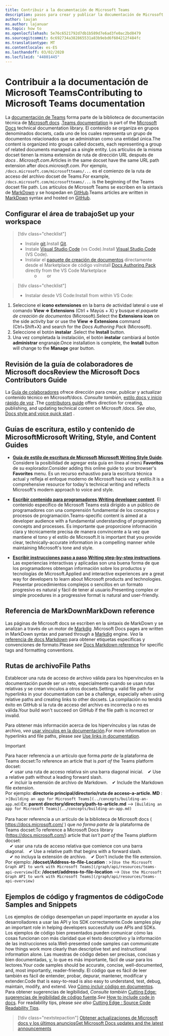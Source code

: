 ```yaml
---
title: Contribuir a la documentación de Microsoft Teams
description: pasos para crear y publicar la documentación de Microsoft Teams
author: laujan
ms.author: lajanuar
ms.topic: how to
ms.openlocfilehash: 5e76c6521792d7db1b589d7e6ad3fe0ac2bd8479
ms.sourcegitcommit: 6c692734a382865531a83b9ebd6f604212f484fc
ms.translationtype: MT
ms.contentlocale: es-ES
ms.lasthandoff: 03/02/2020
ms.locfileid: "44801445"
---
```

# <a name="contributing-to-microsoft-teams-documentation"></a><span data-ttu-id="d6574-103">Contribuir a la documentación de Microsoft Teams</span><span class="sxs-lookup"><span data-stu-id="d6574-103">Contributing to Microsoft Teams documentation</span></span>

<span data-ttu-id="d6574-104">La [documentación de Teams](/microsoftteams/platform/overview) forma parte de la biblioteca de documentación técnica de [Microsoft docs](https://docs.microsoft.com/) .</span><span class="sxs-lookup"><span data-stu-id="d6574-104">[Teams documentation](/microsoftteams/platform/overview) is part of the [Microsoft Docs](https://docs.microsoft.com/) technical documentation library.</span></span> <span data-ttu-id="d6574-105">El contenido se organiza en grupos denominados docsets, cada uno de los cuales representa un grupo de documentos relacionados que se administran como una entidad única.</span><span class="sxs-lookup"><span data-stu-id="d6574-105">The content is organized into groups called docsets, each representing a group of related documents managed as a single entity.</span></span> <span data-ttu-id="d6574-106">Los artículos de la misma docset tienen la misma extensión de ruta de dirección URL después de *docs <span></span> . Microsoft.com*.</span><span class="sxs-lookup"><span data-stu-id="d6574-106">Articles in the same docset have the same URL path extension after *docs<span></span>.microsoft.com*.</span></span>  <span data-ttu-id="d6574-107">Por ejemplo, `/docs.microsoft.com/microsoftteams/...` es el comienzo de la ruta de acceso del archivo docset de Teams.</span><span class="sxs-lookup"><span data-stu-id="d6574-107">For example,  `/docs.microsoft.com/microsoftteams/...`   is the beginning of the Teams docset file path.</span></span> <span data-ttu-id="d6574-108">Los artículos de Microsoft Teams se escriben en la sintaxis de [MarkDown](#markdown-reference) y se hospedan en [GitHub](https://github.com/MicrosoftDocs/msteams-docs/tree/master/msteams-platform).</span><span class="sxs-lookup"><span data-stu-id="d6574-108">Teams articles are written in  [MarkDown](#markdown-reference) syntax and hosted on [GitHub](https://github.com/MicrosoftDocs/msteams-docs/tree/master/msteams-platform).</span></span>

## <a name="set-up-your-workspace"></a><span data-ttu-id="d6574-109">Configurar el área de trabajo</span><span class="sxs-lookup"><span data-stu-id="d6574-109">Set up your workspace</span></span>

> [!div class="checklist"]
>
> * <span data-ttu-id="d6574-110">Instale [git](https://git-scm.com/book/en/v2/Getting-Started-Installing-Git).</span><span class="sxs-lookup"><span data-stu-id="d6574-110">Install [Git](https://git-scm.com/book/en/v2/Getting-Started-Installing-Git).</span></span>
> * <span data-ttu-id="d6574-111">Instale [Visual Studio Code](https://code.visualstudio.com/) (vs Code).</span><span class="sxs-lookup"><span data-stu-id="d6574-111">Install [Visual Studio Code](https://code.visualstudio.com/) (VS Code).</span></span>
> * <span data-ttu-id="d6574-112">Instalar el [paquete de creación de documentos](https://marketplace.visualstudio.com/items?itemName=docsmsft.docs-authoring-pack) directamente desde el Marketplace de código vs</span><span class="sxs-lookup"><span data-stu-id="d6574-112">Install [Docs Authoring Pack](https://marketplace.visualstudio.com/items?itemName=docsmsft.docs-authoring-pack) directly from the VS Code Marketplace</span></span>
<br><span data-ttu-id="d6574-113">&emsp;&emsp;o</span><span class="sxs-lookup"><span data-stu-id="d6574-113">&emsp;&emsp; or</span></span>

> [!div class="checklist"]
>
> * <span data-ttu-id="d6574-114">Instalar desde VS Code:</span><span class="sxs-lookup"><span data-stu-id="d6574-114">Install from within VS Code:</span></span>

   1. <span data-ttu-id="d6574-115">Seleccione el **icono extensiones** en la barra de actividad lateral o use el comando **View => Extensions** (Ctrl + Mayús + X) y busque el *paquete de creación de documentos* (Microsoft).</span><span class="sxs-lookup"><span data-stu-id="d6574-115">Select the **Extensions icon** on the side activity bar or use the **View => Extensions** command (Ctrl+Shift+X) and search for the *Docs Authoring Pack* (Microsoft).</span></span>
   1. <span data-ttu-id="d6574-116">Seleccione el botón **instalar** .</span><span class="sxs-lookup"><span data-stu-id="d6574-116">Select the **Install** button.</span></span>
   1. <span data-ttu-id="d6574-117">Una vez completada la instalación, el botón **instalar** cambiará al botón **administrar** engranaje.</span><span class="sxs-lookup"><span data-stu-id="d6574-117">Once installation is complete, the **Install** button will change to the **Manage** gear button.</span></span>

## <a name="review-the-microsoft-docs-contributors-guide"></a><span data-ttu-id="d6574-118">Revisión de la guía de colaboradores de Microsoft docs</span><span class="sxs-lookup"><span data-stu-id="d6574-118">Review the Microsoft Docs Contributors Guide</span></span>

<span data-ttu-id="d6574-119">La [Guía de colaboradores](/contribute) ofrece dirección para crear, publicar y actualizar contenido técnico en Microsoft/docs. *Consulte también*, [estilo docs y inicio rápido de voz](/contribute/style-quick-start) .</span><span class="sxs-lookup"><span data-stu-id="d6574-119">The [contributors guide](/contribute) offers direction for creating, publishing, and updating technical content on Microsoft /docs. *See also*, [Docs style and voice quick start](/contribute/style-quick-start) .</span></span>

## <a name="microsoft-writing-style-and-content-guides"></a><span data-ttu-id="d6574-120">Guías de escritura, estilo y contenido de Microsoft</span><span class="sxs-lookup"><span data-stu-id="d6574-120">Microsoft Writing, Style, and Content Guides</span></span>

* <span data-ttu-id="d6574-121">**[Guía de estilo de escritura de Microsoft](/style-guide/welcome)**.</span><span class="sxs-lookup"><span data-stu-id="d6574-121">**[Microsoft Writing Style Guide](/style-guide/welcome)**.</span></span> <span data-ttu-id="d6574-122">Considere la posibilidad de agregar esta guía en línea al menú **Favoritos** de su explorador.</span><span class="sxs-lookup"><span data-stu-id="d6574-122">Consider adding this online guide  to your browser's **Favorites** menu.</span></span> <span data-ttu-id="d6574-123">Es un recurso exhaustivo para la escritura técnica actual y refleja el enfoque moderno de Microsoft hacia voz y estilo.</span><span class="sxs-lookup"><span data-stu-id="d6574-123">It is a comprehensive resource for today's technical writing and reflects Microsoft's modern approach to voice and style.</span></span>

* <span data-ttu-id="d6574-124">**[Escribir contenido para programadores](/style-guide/developer-content/)**.</span><span class="sxs-lookup"><span data-stu-id="d6574-124">**[Writing developer content](/style-guide/developer-content/)**.</span></span> <span data-ttu-id="d6574-125">El contenido específico de Microsoft Teams está dirigido a un público de programadores con una comprensión fundamental de los conceptos y procesos de programación.</span><span class="sxs-lookup"><span data-stu-id="d6574-125">Teams-specific content is aimed at a developer audience with a fundamental understanding of programming concepts and processes.</span></span> <span data-ttu-id="d6574-126">Es importante que proporcione información clara y técnicamente precisa de manera convincente a la vez que mantiene el tono y el estilo de Microsoft.</span><span class="sxs-lookup"><span data-stu-id="d6574-126">It is important that you provide clear, technically-accurate information in a compelling manner while maintaining Microsoft's tone and style.</span></span>

* <span data-ttu-id="d6574-127">**[Escribir instrucciones paso a paso](/style-guide/procedures-instructions/writing-step-by-step-instructions)**.</span><span class="sxs-lookup"><span data-stu-id="d6574-127">**[Writing step-by-step instructions](/style-guide/procedures-instructions/writing-step-by-step-instructions)**.</span></span> <span data-ttu-id="d6574-128">Las experiencias interactivas y aplicadas son una buena forma de que los programadores obtengan información sobre los productos y tecnologías de Microsoft.</span><span class="sxs-lookup"><span data-stu-id="d6574-128">Applied and interactive experiences are a great way for developers to learn about Microsoft products and technologies.</span></span> <span data-ttu-id="d6574-129">Presentar procedimientos complejos o sencillos en un formato progresivo es natural y fácil de tener al usuario.</span><span class="sxs-lookup"><span data-stu-id="d6574-129">Presenting complex or simple procedures in a progressive format is natural and user-friendly.</span></span>

## <a name="markdown-reference"></a><span data-ttu-id="d6574-130">Referencia de MarkDown</span><span class="sxs-lookup"><span data-stu-id="d6574-130">MarkDown reference</span></span>

 <span data-ttu-id="d6574-131">Las páginas de Microsoft docs se escriben en la sintaxis de MarkDown y se analizan a través de un motor de [Markdig](https://github.com/lunet-io/markdig) .</span><span class="sxs-lookup"><span data-stu-id="d6574-131">Microsoft Docs pages are written in MarkDown syntax and parsed through a [Markdig](https://github.com/lunet-io/markdig) engine.</span></span> <span data-ttu-id="d6574-132">*Vea* la [referencia de docs Markdown](/contribute/markdown-reference) para obtener etiquetas específicas y convenciones de formato.</span><span class="sxs-lookup"><span data-stu-id="d6574-132">Please *see* [Docs Markdown reference](/contribute/markdown-reference) for specific tags and formatting conventions.</span></span>

## <a name="file-paths"></a><span data-ttu-id="d6574-133">Rutas de archivo</span><span class="sxs-lookup"><span data-stu-id="d6574-133">File Paths</span></span>

<span data-ttu-id="d6574-134">Establecer una ruta de acceso de archivo válida para los hipervínculos en la documentación puede ser un reto, especialmente cuando se usan rutas relativas y se crean vínculos a otros docsets.</span><span class="sxs-lookup"><span data-stu-id="d6574-134">Setting a valid file path for hyperlinks in your documentation can be a challenge, especially when using relative paths and creating links to other docsets.</span></span>  <span data-ttu-id="d6574-135">La compilación no tendrá éxito en GitHub si la ruta de acceso del archivo es incorrecta o no es válida.</span><span class="sxs-lookup"><span data-stu-id="d6574-135">Your build won't succeed on GitHub if the file path is incorrect or invalid.</span></span>

<span data-ttu-id="d6574-136">Para obtener más información acerca de los hipervínculos y las rutas de archivo, *vea* [usar vínculos en la documentación](/contribute/how-to-write-links).</span><span class="sxs-lookup"><span data-stu-id="d6574-136">For more information on  hyperlinks and file paths, please *see* [Use links in documentation](/contribute/how-to-write-links).</span></span>

>[!IMPORTANT]
> <span data-ttu-id="d6574-137">Para hacer referencia a un artículo que forma *parte de* la plataforma de Teams docset:</span><span class="sxs-lookup"><span data-stu-id="d6574-137">To reference an article that is *part of* the Teams platform docset:</span></span><br>
> <span data-ttu-id="d6574-138">&emsp;&#x2714; usar una ruta de acceso relativa sin una barra diagonal inicial.</span><span class="sxs-lookup"><span data-stu-id="d6574-138">&emsp;&#x2714; Use a relative path without a leading forward slash.</span></span><br>
> <span data-ttu-id="d6574-139">&emsp;&#x2714; incluir la extensión de archivo de Markdown.</span><span class="sxs-lookup"><span data-stu-id="d6574-139">&emsp;&#x2714; Include the Markdown file extension.</span></span><br>
><span data-ttu-id="d6574-140">Por ejemplo: **directorio principal/directorio/ruta de acceso-a-article. MD** : >`[Building an app for Microsoft Teams](../concepts/building-an-app.md)`</span><span class="sxs-lookup"><span data-stu-id="d6574-140">Ex:  **parent directory/directory/path-to-article.md** —> `[Building an app for Microsoft Teams](../concepts/building-an-app.md)`</span></span> <br><br>
> <span data-ttu-id="d6574-141">Para hacer referencia a un artículo de la biblioteca de Microsoft docs ( <https://docs.microsoft.com/> ) que *no forma parte de* la plataforma de Teams docset:</span><span class="sxs-lookup"><span data-stu-id="d6574-141">To reference a Microsoft Docs library (<https://docs.microsoft.com/>) article that *isn't part of* the Teams platform docset:</span></span><br>
> <span data-ttu-id="d6574-142">&emsp;&#x2714; usar una ruta de acceso relativa que comience con una barra diagonal.</span><span class="sxs-lookup"><span data-stu-id="d6574-142">&emsp;&#x2714; Use a relative path that begins with a forward slash.</span></span><br>
> <span data-ttu-id="d6574-143">&emsp;&#x2714; no incluya la extensión de archivo.</span><span class="sxs-lookup"><span data-stu-id="d6574-143">&emsp;&#x2714; Don't include the file extension.</span></span> <br> <span data-ttu-id="d6574-144">Por ejemplo: **/docset/Address-to-file-Location** : >`[Use the Microsoft Graph API to work with Microsoft Teams](/graph/api/resources/teams-api-overview)`</span><span class="sxs-lookup"><span data-stu-id="d6574-144">Ex:  **/docset/address-to-file-location** —> `[Use the Microsoft Graph API to work with Microsoft Teams](/graph/api/resources/teams-api-overview)`</span></span>
>

## <a name="code-samples-and-snippets"></a><span data-ttu-id="d6574-145">Ejemplos de código y fragmentos de código</span><span class="sxs-lookup"><span data-stu-id="d6574-145">Code Samples and Snippets</span></span>

<span data-ttu-id="d6574-146">Los ejemplos de código desempeñan un papel importante en ayudar a los desarrolladores a usar las API y los SDK correctamente.</span><span class="sxs-lookup"><span data-stu-id="d6574-146">Code samples play an important role in helping developers successfully use APIs and SDKs.</span></span> <span data-ttu-id="d6574-147">Los ejemplos de código bien presentados pueden comunicar cómo las cosas funcionan con más claridad que el texto descriptivo y la información de las instrucciones sola.</span><span class="sxs-lookup"><span data-stu-id="d6574-147">Well-presented code samples can communicate how things work more clearly than descriptive text and instructional information alone.</span></span> <span data-ttu-id="d6574-148">Las muestras de código deben ser precisas, concisas y bien documentadas, y, lo que es más importante, fácil de usar para los lectores.</span><span class="sxs-lookup"><span data-stu-id="d6574-148">Your code samples should be accurate, concise, well-documented, and, most importantly, reader-friendly.</span></span> <span data-ttu-id="d6574-149">El código que es fácil de leer también es fácil de entender, probar, depurar, mantener, modificar y extender.</span><span class="sxs-lookup"><span data-stu-id="d6574-149">Code that is easy-to-read is also easy to understand, test, debug, maintain, modify, and extend.</span></span> <span data-ttu-id="d6574-150">*Vea* [Cómo incluir código en documentos](/contribute/code-in-docs). Para obtener sugerencias de legibilidad, *Consulte también* [Cutting Edge: sugerencias de legibilidad de código fuente](/archive/msdn-magazine/2014/october/cutting-edge-source-code-readability-tips).</span><span class="sxs-lookup"><span data-stu-id="d6574-150">*See* [How to include code in docs](/contribute/code-in-docs). For readability tips, please *see also* [Cutting Edge : Source Code Readability Tips](/archive/msdn-magazine/2014/october/cutting-edge-source-code-readability-tips).</span></span>

> [!div class="nextstepaction"]
> [<span data-ttu-id="d6574-151">Obtener actualizaciones de Microsoft docs y los últimos anuncios</span><span class="sxs-lookup"><span data-stu-id="d6574-151">Get Microsoft Docs updates and the latest announcements</span></span>](/teamblog)
